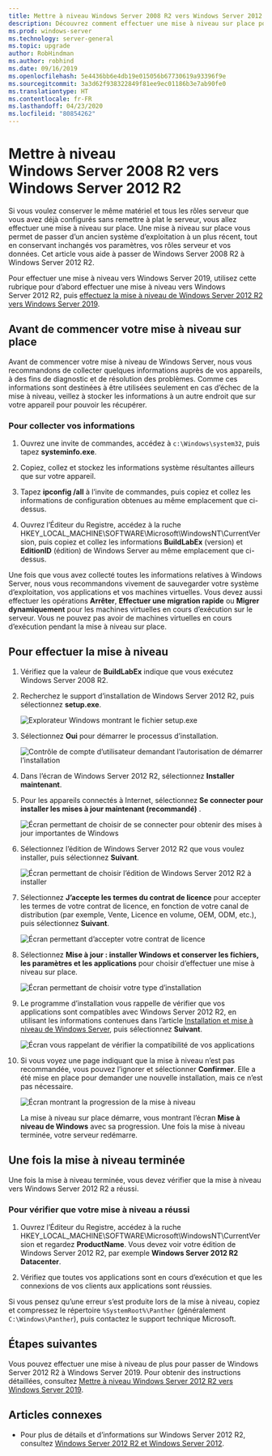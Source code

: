 ```yaml
---
title: Mettre à niveau Windows Server 2008 R2 vers Windows Server 2012 R2 | Microsoft Docs
description: Découvrez comment effectuer une mise à niveau sur place pour passer de Windows Server 2008 R2 à Windows Server 2012 R2.
ms.prod: windows-server
ms.technology: server-general
ms.topic: upgrade
author: RobHindman
ms.author: robhind
ms.date: 09/16/2019
ms.openlocfilehash: 5e4436bb6e4db19e015056b67730619a93396f9e
ms.sourcegitcommit: 3a3d62f938322849f81ee9ec01186b3e7ab90fe0
ms.translationtype: HT
ms.contentlocale: fr-FR
ms.lasthandoff: 04/23/2020
ms.locfileid: "80854262"
---
```

# <a name="upgrade-windows-server-2008-r2-to-windows-server-2012-r2"></a>Mettre à niveau Windows Server 2008 R2 vers Windows Server 2012 R2

Si vous voulez conserver le même matériel et tous les rôles serveur que vous avez déjà configurés sans remettre à plat le serveur, vous allez effectuer une mise à niveau sur place. Une mise à niveau sur place vous permet de passer d’un ancien système d’exploitation à un plus récent, tout en conservant inchangés vos paramètres, vos rôles serveur et vos données. Cet article vous aide à passer de Windows Server 2008 R2 à Windows Server 2012 R2.

Pour effectuer une mise à niveau vers Windows Server 2019, utilisez cette rubrique pour d’abord effectuer une mise à niveau vers Windows Server 2012 R2, puis [effectuez la mise à niveau de Windows Server 2012 R2 vers Windows Server 2019](upgrade-2012r2-to-2019.md).

## <a name="before-you-begin-your-in-place-upgrade"></a>Avant de commencer votre mise à niveau sur place

Avant de commencer votre mise à niveau de Windows Server, nous vous recommandons de collecter quelques informations auprès de vos appareils, à des fins de diagnostic et de résolution des problèmes. Comme ces informations sont destinées à être utilisées seulement en cas d’échec de la mise à niveau, veillez à stocker les informations à un autre endroit que sur votre appareil pour pouvoir les récupérer.

### <a name="to-collect-your-info"></a>Pour collecter vos informations

1. Ouvrez une invite de commandes, accédez à `c:\Windows\system32`, puis tapez **systeminfo.exe**.

2. Copiez, collez et stockez les informations système résultantes ailleurs que sur votre appareil.

3. Tapez **ipconfig /all** à l’invite de commandes, puis copiez et collez les informations de configuration obtenues au même emplacement que ci-dessus.

4. Ouvrez l’Éditeur du Registre, accédez à la ruche HKEY_LOCAL_MACHINE\SOFTWARE\Microsoft\WindowsNT\CurrentVersion, puis copiez et collez les informations **BuildLabEx** (version) et **EditionID** (édition) de Windows Server au même emplacement que ci-dessus.

Une fois que vous avez collecté toutes les informations relatives à Windows Server, nous vous recommandons vivement de sauvegarder votre système d’exploitation, vos applications et vos machines virtuelles. Vous devez aussi effectuer les opérations **Arrêter**, **Effectuer une migration rapide** ou **Migrer dynamiquement** pour les machines virtuelles en cours d’exécution sur le serveur. Vous ne pouvez pas avoir de machines virtuelles en cours d’exécution pendant la mise à niveau sur place.

## <a name="to-perform-the-upgrade"></a>Pour effectuer la mise à niveau

1. Vérifiez que la valeur de **BuildLabEx** indique que vous exécutez Windows Server 2008 R2.

2. Recherchez le support d’installation de Windows Server 2012 R2, puis sélectionnez **setup.exe**.

    ![Explorateur Windows montrant le fichier setup.exe](media/upgrade-2008r2-2012r2/setup-2012r2.png)

3. Sélectionnez **Oui** pour démarrer le processus d’installation.

    ![Contrôle de compte d’utilisateur demandant l’autorisation de démarrer l’installation](media/upgrade-2008r2-2012r2/start-setup-uac-box.png)

4. Dans l’écran de Windows Server 2012 R2, sélectionnez **Installer maintenant**.

5. Pour les appareils connectés à Internet, sélectionnez **Se connecter pour installer les mises à jour maintenant (recommandé)** .

    ![Écran permettant de choisir de se connecter pour obtenir des mises à jour importantes de Windows](media/upgrade-2008r2-2012r2/imp-updates-win-setup.png)

6. Sélectionnez l’édition de Windows Server 2012 R2 que vous voulez installer, puis sélectionnez **Suivant**.

    ![Écran permettant de choisir l’édition de Windows Server 2012 R2 à installer](media/upgrade-2008r2-2012r2/select-os-edition.png)

7. Sélectionnez **J’accepte les termes du contrat de licence** pour accepter les termes de votre contrat de licence, en fonction de votre canal de distribution (par exemple, Vente, Licence en volume, OEM, ODM, etc.), puis sélectionnez **Suivant**.

    ![Écran permettant d’accepter votre contrat de licence](media/upgrade-2008r2-2012r2/license-terms.png)

8. Sélectionnez **Mise à jour : installer Windows et conserver les fichiers, les paramètres et les applications** pour choisir d’effectuer une mise à niveau sur place.

    ![Écran permettant de choisir votre type d’installation](media/upgrade-2008r2-2012r2/choose-install-upgrade.png)

9. Le programme d’installation vous rappelle de vérifier que vos applications sont compatibles avec Windows Server 2012 R2, en utilisant les informations contenues dans l’article [Installation et mise à niveau de Windows Server](https://docs.microsoft.com/windows-server/get-started/installation-and-upgrade), puis sélectionnez **Suivant**.

    ![Écran vous rappelant de vérifier la compatibilité de vos applications](media/upgrade-2008r2-2012r2/compatibility-report.png)

10. Si vous voyez une page indiquant que la mise à niveau n’est pas recommandée, vous pouvez l’ignorer et sélectionner **Confirmer**. Elle a été mise en place pour demander une nouvelle installation, mais ce n’est pas nécessaire.

    ![Écran montrant la progression de la mise à niveau](media/upgrade-2008r2-2012r2/upgrading-windows-with-progress.png)

    La mise à niveau sur place démarre, vous montrant l’écran **Mise à niveau de Windows** avec sa progression. Une fois la mise à niveau terminée, votre serveur redémarre.

## <a name="after-your-upgrade-is-done"></a>Une fois la mise à niveau terminée

Une fois la mise à niveau terminée, vous devez vérifier que la mise à niveau vers Windows Server 2012 R2 a réussi.

### <a name="to-make-sure-your-upgrade-was-successful"></a>Pour vérifier que votre mise à niveau a réussi

1. Ouvrez l’Éditeur du Registre, accédez à la ruche HKEY_LOCAL_MACHINE\SOFTWARE\Microsoft\WindowsNT\CurrentVersion et regardez **ProductName**. Vous devez voir votre édition de Windows Server 2012 R2, par exemple **Windows Server 2012 R2 Datacenter**.

2. Vérifiez que toutes vos applications sont en cours d’exécution et que les connexions de vos clients aux applications sont réussies.

Si vous pensez qu’une erreur s’est produite lors de la mise à niveau, copiez et compressez le répertoire `%SystemRoot%\Panther` (généralement `C:\Windows\Panther`), puis contactez le support technique Microsoft.

## <a name="next-steps"></a>Étapes suivantes

Vous pouvez effectuer une mise à niveau de plus pour passer de Windows Server 2012 R2 à Windows Server 2019. Pour obtenir des instructions détaillées, consultez [Mettre à niveau Windows Server 2012 R2 vers Windows Server 2019](upgrade-2012r2-to-2019.md).

## <a name="related-articles"></a>Articles connexes

- Pour plus de détails et d’informations sur Windows Server 2012 R2, consultez [Windows Server 2012 R2 et Windows Server 2012](https://docs.microsoft.com/previous-versions/windows/it-pro/windows-server-2012-R2-and-2012/hh801901(v=ws.11)).
